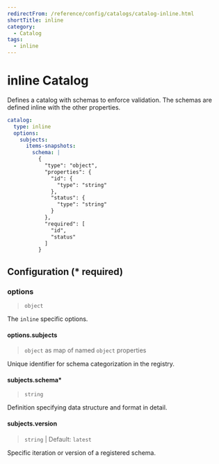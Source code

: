 ```yaml
---
redirectFrom: /reference/config/catalogs/catalog-inline.html
shortTitle: inline
category:
  - Catalog
tags:
  - inline
---
```


# inline Catalog

Defines a catalog with schemas to enforce validation. The schemas are defined inline with the other properties.

```yaml {2}
catalog:
  type: inline
  options:
    subjects:
      items-snapshots:
        schema: |
          {
            "type": "object",
            "properties": {
              "id": {
                "type": "string"
              },
              "status": {
                "type": "string"
              }
            },
            "required": [
              "id",
              "status"
            ]
          }
```

## Configuration (\* required)

### options

> `object`

The `inline` specific options.

#### options.subjects

> `object` as map of named `object` properties

Unique identifier for schema categorization in the registry.

#### subjects.schema\*

> `string`

Definition specifying data structure and format in detail.

#### subjects.version

> `string` | Default: `latest`

Specific iteration or version of a registered schema.
